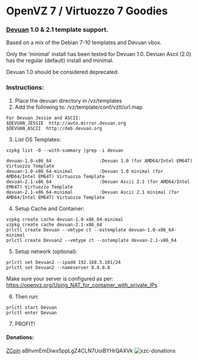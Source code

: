 # OpenVZ 7 / Virtuozzo 7 Goodies


### [Devuan](https://devuan.org/) 1.0 & 2.1 template support.
Based on a mix of the Debian 7-10 templates and Devuan vbox.

Only the 'minimal' install has been tested for Devuan 1.0.
Devuan Ascii (2.0) has the regular (default) install and minimal.

Devuan 1.0 should be considered deprecated.

### Instructions:

1. Place the devuan directory in /vz/templates
2. Add the following to: /vz/template/conf/vztt/url.map

```
For Devuan Jessie and ASCII:
$DEVUAN_JESSIE  http://auto.mirror.devuan.org
$DEVUAN_ASCII  http://deb.devuan.org
```
  
3. List OS Templates:
```
vzpkg list -O --with-summary |grep -i devuan

devuan-1.0-x86_64                  :Devuan 1.0 (for AMD64/Intel EM64T) Virtuozzo Template
devuan-1.0-x86_64-minimal          :Devuan 1.0 minimal (for AMD64/Intel EM64T) Virtuozzo Template
devuan-2.1-x86_64                  :Devuan Ascii 2.1 (for AMD64/Intel EM64T) Virtuozzo Template
devuan-2.1-x86_64-minimal          :Devuan Ascii 2.1 minimal (for AMD64/Intel EM64T) Virtuozzo Template
```

4. Setup Cache and Container:
```
vzpkg create cache devuan-1.0-x86_64-minimal
vzpkg create cache devuan-2.1-x86_64
prlctl create Devuan --vmtype ct --ostemplate devuan-1.0-x86_64-minimal
prlctl create Devuan2 --vmtype ct --ostemplate devuan-2.1-x86_64
```

5. Setup network (optional):
```
prlctl set Devuan2 --ipadd 192.168.5.101/24
prlctl set Devuan2 --nameserver 8.8.8.8
```

Make sure your server is configured as per: https://openvz.org/Using_NAT_for_container_with_private_IPs

6. Then run:
```
prlctl start Devuan
prlctl enter Devuan
```

7. PROFIT!


#### Donations:
[ZCoin](https://zcoin.io/) aBhvmEmDiwx5ppLgZ4CLN7UoiBYHrQAXVk
![xzc-donations](https://user-images.githubusercontent.com/691270/70847826-f2c94280-1ea3-11ea-9656-6603ff765f3e.png)

